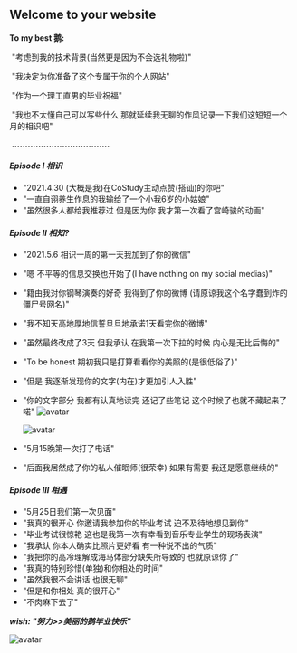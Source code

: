 ## Welcome to your website

**To my best 鹅:**

​        "考虑到我的技术背景(当然更是因为不会选礼物啦)"

​        "我决定为你准备了这个专属于你的个人网站"

​        "作为一个理工直男的毕业祝福"

​		"我也不太懂自己可以写些什么 那就延续我无聊的作风记录一下我们这短短一个月的相识吧"

​		 **.....................................** 



####   *Episode I 相识*

- "2021.4.30 (大概是我)在CoStudy主动点赞(搭讪)的你吧"
- "一直自诩养生作息的我输给了一个小我6岁的小姑娘"
- "虽然很多人都给我推荐过 但是因为你  我才第一次看了宫崎骏的动画"



####   *Episode II 相知?*

- "2021.5.6 相识一周的第一天我加到了你的微信"

- "嗯 不平等的信息交换也开始了(I have nothing on my social medias)"

- "籍由我对你钢琴演奏的好奇 我得到了你的微博 (请原谅我这个名字蠢到炸的僵尸号网名)"

- "我不知天高地厚地信誓旦旦地承诺1天看完你的微博"

- "虽然最终改成了3天 但我承认 在我第一次下拉的时候 内心是无比后悔的"

- "To be honest 期初我只是打算看看你的美照的(是很低俗了)"

- "但是 我逐渐发现你的文字(内在)才更加引人入胜"

- "你的文字部分 我都有认真地读完 还记了些笔记 这个时候了也就不藏起来了 喏"
  ![avatar](https://github.com/Zihua19991111/Zihua19991111.github.io/tree/main/my_pictures/备忘录1.jpeg)

  ![avatar](https://github.com/Zihua19991111/Zihua19991111.github.io/tree/main/my_pictures/备忘录2.jpeg)


- "5月15晚第一次打了电话"
- "后面我居然成了你的私人催眠师(很荣幸) 如果有需要 我还是愿意继续的"



#### *Episode III 相遇*

- "5月25日我们第一次见面"
- "我真的很开心 你邀请我参加你的毕业考试 迫不及待地想见到你"
- "毕业考试很惊艳 这也是我第一次有幸看到音乐专业学生的现场表演"
- "我承认 你本人确实比照片更好看 有一种说不出的气质"
- "我把你的高冷理解成海马体部分缺失所导致的 也就原谅你了"
- "我真的特别珍惜(单独)和你相处的时间"
- "虽然我很不会讲话 也很无聊"
- "但是和你相处 真的很开心"
- "不肉麻下去了"

***wish: "努力>>美丽的鹅毕业快乐"***

![avatar](https://github.com/Zihua19991111/Zihua19991111.github.io/tree/main/my_pictures/合照.jpeg)
